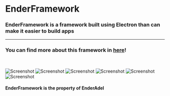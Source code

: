 <h1>EnderFramework</h1>
<h3>EnderFramework is a framework built using Electron than can make it easier to build apps</h3>
<hr>
<h3>You can find more about this framework in <a href="https://enderadel.net/EnderFramework">here</a>!</h3>
<br>

![Screenshot](https://enderadel.net/EnderFramework/assets/image/screenshot/1.png "EnderStudio")
![Screenshot](https://enderadel.net/EnderFramework/assets/image/screenshot/2.png "EnderInstaller")
![Screenshot](https://enderadel.net/EnderFramework/assets/image/screenshot/3.png "EnderInstaller")
![Screenshot](https://enderadel.net/EnderFramework/assets/image/screenshot/4.png "A test app")
![Screenshot](https://enderadel.net/EnderFramework/assets/image/screenshot/5.png "A test app")
![Screenshot](https://enderadel.net/EnderFramework/assets/image/screenshot/6.png "A test app")




<h4>EnderFramework is the property of EnderAdel</h4>